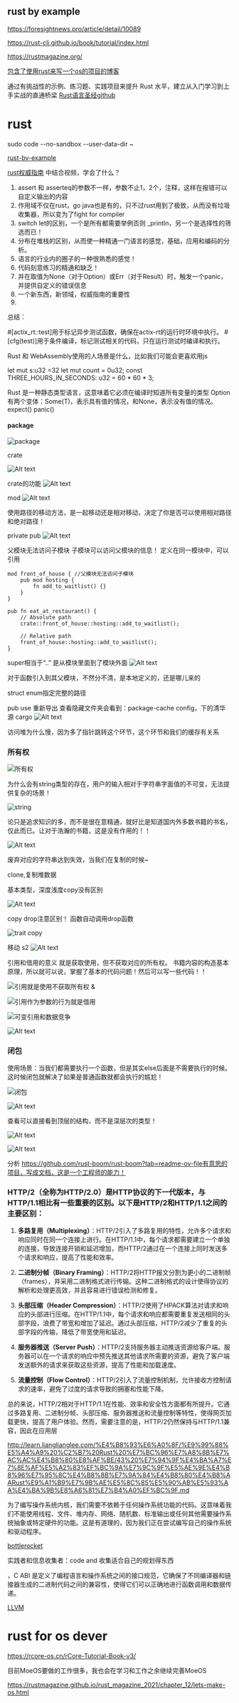 
## rust by example  
https://foresightnews.pro/article/detail/10089

https://rust-cli.github.io/book/tutorial/index.html

https://rustmagazine.org/

[包含了使用rust来写一个os的项目的博客](https://zh.practice.rs/elegant-code-base.html)

通过有挑战性的示例、练习题、实践项目来提升 Rust 水平，建立从入门学习到上手实战的直通桥梁
[Rust语言圣经github](https://github.com/sunface/rust-course)

# rust
 sudo code --no-sandbox --user-data-dir ~

[rust-by-example](https://doc.rust-lang.org/rust-by-example/)

[rust权威指南](https://doc.rust-lang.org/stable/book/title-page.html)
中结合视频，学会了什么？
1. assert 和 asserteq的参数不一样，参数不止1，2个，注释，这样在报错可以自定义输出的内容
2. 作用域不仅在rust，go java也是有的，只不过rust用到了极致，从而没有垃圾收集器，所以变为了fight for compiler
3. switch  let的区别，一个是所有都需要举例否则 _println，另一个是选择性的筛选而已！
4. 分布在堆栈的区别，从而使一种精通一门语言的感觉，基础，应用和编码的分析。
5. 语言的行业内的圈子的一种很熟悉的感觉！
6. 代码刻意练习的精通和缺乏！
7. 并在取值为None（对于Option）或Err（对于Result）时，触发一个panic，并提供自定义的错误信息
8. 一个新东西，新领域，权威指南的重要性
9. 




总结：

#[actix_rt::test]用于标记异步测试函数，确保在actix-rt的运行时环境中执行。
#[cfg(test)]用于条件编译，标记测试相关的代码，只在运行测试时编译和执行。

 Rust 和 WebAssembly使用的人场景是什么，比如我们可能会更喜欢用js

let mut s:u32 =32
let mut count = 0u32;
const THREE_HOURS_IN_SECONDS: u32 = 60 * 60 * 3;

Rust 是一种静态类型语言，这意味着它必须在编译时知道所有变量的类型
Option<T>有两个变体：Some(T)，表示具有值的情况，和None，表示没有值的情况。 expect() panic()

#### package
![package](image-44.png)


crate

![Alt text](image-46.png)

crate的功能
![Alt text](image-47.png)

mod
![Alt text](image-48.png)

使用路径的移动方法，是一起移动还是相对移动，决定了你是否可以使用相对路径和绝对路径！

private pub
![Alt text](image-49.png)

父模块无法访问子模块
子模块可以访问父模块的信息！
定义在同一模块中，可以引用 


```
mod front_of_house { //父模块无法访问子模块
    pub mod hosting {
        fn add_to_waitlist() {}
    }
}

pub fn eat_at_restaurant() {
    // Absolute path
    crate::front_of_house::hosting::add_to_waitlist();

    // Relative path
    front_of_house::hosting::add_to_waitlist();
}
```

super相当于“..”
是从模块里面到了模块外面
![Alt text](image-50.png)


对于函数引入到其父模块，不然分不清，是本地定义的，还是哪儿来的

struct enum指定完整的路径


pub use 重新导出
查看隐藏文件夹会看到：package-cache 
config，下的清华源 cargo
![Alt text](image-51.png)


访问堆为什么慢，因为多了指针跳转这个环节，这个环节和我们的缓存有关系

### 所有权

![所有权](image-52.png)

为什么会有string类型的存在，用户的输入相对于字符串字面值的不可变，无法提供复杂的场景！

![string](image-53.png)


论只是追求知识的多，而不是很在意精通，就好比是知道国内外多数书籍的书名，仅此而已。让对于浩瀚的书籍，这是没有作用的！！

![Alt text](image-54.png)

废弃对应的字符串达到失效，当我们在复制的时候~

clone,复制堆数据


基本类型，深度浅度copy没有区别

![Alt text](image-55.png)

copy drop注意区别！
函数自动调用drop函数

![trait copy](image-56.png)

移动
s2
![Alt text](image-57.png)

引用和借用的意义
就是获取使用，但不获取对应的所有权。
书籍内容的构造基本原理，所以就可以说，掌握了基本的代码问题！然后可以写一些代码！！

![引用就是使用不获取所有权 &](image-58.png)

![引用作为参数的行为就是借用](image-59.png)

![可变引用和数据竞争](image-60.png)

![Alt text](image-61.png)

### 闭包
使用场景：当我们都需要执行一个函数，但是其实else后面是不需要执行的时候。这时候闭包就解决了如果是普通函数就都会执行的尴尬！

![闭包](image-62.png)


![Alt text](image-63.png)



查看可以直接看到顶层的结构，而不是深层次的类型！

![Alt text](image-64.png)

![Alt text](image-65.png)



分析 https://github.com/rust-boom/rust-boom?tab=readme-ov-file有意思的项目，写成文档，这是一个工程师的能力！


### HTTP/2（全称为HTTP/2.0）是HTTP协议的下一代版本，与HTTP/1.1相比有一些重要的区别。以下是HTTP/2和HTTP/1.1之间的主要区别：

1. **多路复用（Multiplexing）**：HTTP/2引入了多路复用的特性，允许多个请求和响应同时在同一个连接上进行。在HTTP/1.1中，每个请求都需要建立一个单独的连接，导致连接开销和延迟增加，而HTTP/2通过在一个连接上同时发送多个请求和响应，提高了性能和效率。

2. **二进制分帧（Binary Framing）**：HTTP/2将HTTP报文分割为更小的二进制帧（frames），并采用二进制格式进行传输。这种二进制格式的设计使得协议的解析和处理更高效，并且容易进行错误检测和修复。

3. **头部压缩（Header Compression）**：HTTP/2使用了HPACK算法对请求和响应的头部进行压缩。在HTTP/1.1中，每个请求和响应都需要重复发送相同的头部字段，浪费了带宽和增加了延迟。通过头部压缩，HTTP/2减少了重复的头部字段的传输，降低了带宽使用和延迟。

4. **服务器推送（Server Push）**：HTTP/2支持服务器主动推送资源给客户端。服务器可以在一个请求的响应中预先推送其他请求所需要的资源，避免了客户端发送额外的请求来获取这些资源，提高了性能和加载速度。

5. **流量控制（Flow Control）**：HTTP/2引入了流量控制机制，允许接收方控制请求的速率，避免了过度的请求导致的拥塞和性能下降。

总的来说，HTTP/2相对于HTTP/1.1在性能、效率和安全性方面都有所提升。它通过多路复用、二进制分帧、头部压缩、服务器推送和流量控制等特性，使得网页加载更快，提高了用户体验。然而，需要注意的是，HTTP/2仍然保持与HTTP/1.1兼容，因此在应用层

http://learn.lianglianglee.com/%E4%B8%93%E6%A0%8F/%E9%99%88%E5%A4%A9%20%C2%B7%20Rust%20%E7%BC%96%E7%A8%8B%E7%AC%AC%E4%B8%80%E8%AF%BE/43%20%E7%94%9F%E4%BA%A7%E7%8E%AF%E5%A2%83%EF%BC%9A%E7%9C%9F%E5%AE%9E%E4%B8%96%E7%95%8C%E4%B8%8B%E7%9A%84%E4%B8%80%E4%B8%AARust%E9%A1%B9%E7%9B%AE%E5%8C%85%E5%90%AB%E5%93%AA%E4%BA%9B%E8%A6%81%E7%B4%A0%EF%BC%9F.md



为了编写操作系统内核，我们需要不依赖于任何操作系统功能的代码。这意味着我们不能使用线程、文件、堆内存、网络、随机数、标准输出或任何其他需要操作系统抽象或特定硬件的功能。这是有道理的，因为我们正在尝试编写自己的操作系统和驱动程序。


[bottlerocket](https://github.com/bottlerocket-os/bottlerocket/blob/develop/QUICKSTART-VMWARE.md)



实践者和信息收集者：code and 收集适合自己的规划得东西



，C ABI 是定义了编程语言和操作系统之间的接口规范，它确保了不同编译器和链接器生成的二进制代码之间的兼容性，使得它们可以正确地进行函数调用和数据传递。

[LLVM](https://llvm.org/docs/LangRef.html)














# rust for os dever

https://rcore-os.cn/rCore-Tutorial-Book-v3/

目前MoeOS要做的工作很多，我也会在学习和工作之余继续完善MoeOS

https://rustmagazine.github.io/rust_magazine_2021/chapter_12/lets-make-os.html


